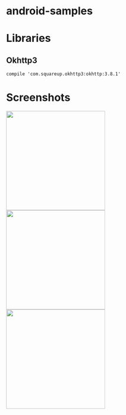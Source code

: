 # android-samples

Libraries
===========

Okhttp3
------------

`compile 'com.squareup.okhttp3:okhttp:3.8.1'`


Screenshots
===========
<img src="https://raw.github.com/hasretsariyer/android-samples/master/Screenshots/main_activity.jpg" width="266">
<img src="https://raw.github.com/hasretsariyer/android-samples/master/Screenshots/notification_activity.jpg" width="266">
<img src="https://raw.github.com/hasretsariyer/android-samples/master/Screenshots/notification.jpg" width="266">
